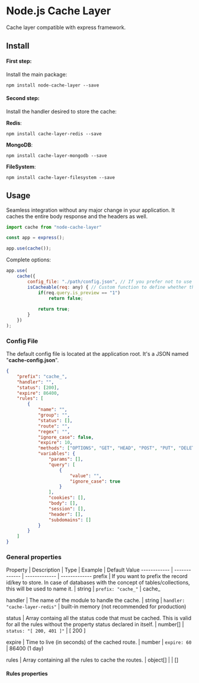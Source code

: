 # Node.js Cache Layer

Cache layer compatible with express framework. 

## Install

#### First step:
Install the main package:
```
npm install node-cache-layer --save
```

#### Second step:
Install the handler desired to store the cache:

**Redis**:
```
npm install cache-layer-redis --save
```

**MongoDB**:
```
npm install cache-layer-mongodb --save
```

**FileSystem**:
```
npm install cache-layer-filesystem --save
```


## Usage

Seamless integration without any major change in your application.
It caches the entire body response and the headers as well.

```javascript
import cache from "node-cache-layer"

const app = express();

app.use(cache());
```

Complete options:

```javascript
app.use(
	cache({
		config_file: "./path/config.json", // If you prefer not to use the default location
		isCacheable(req: any) { // Custom function to define whether the response can be cached
			if(req.query.is_preview == "1")
				return false;
			
			return true;
		}
	})
);
```

### Config File

The default config file is located at the application root.
It's a JSON named "**cache-config.json**".

```json
{
	"prefix": "cache_",
	"handler": "",
	"status": [200],
	"expire": 86400,
	"rules": [
		{
			"name": "",
			"group": "",
			"status": [],
			"route": "",
			"regex": "",
			"ignore_case": false,
			"expire": 10,
			"methods": ["OPTIONS", "GET", "HEAD", "POST", "PUT", "DELETE", "TRACE", "CONNECT"],
			"variables": {
				"params": [],
				"query": [
					{
						"value": "",
						"ignore_case": true
					}
				],
				"cookies": [],
				"body": [],
				"session": [],
				"header": [],
				"subdomains": []
			}
		}
	]
}
```

### General properties
Property | Description | Type | Example | Default Value
------------ | ------------- | ------------- | -------------
prefix | If you want to prefix the record id/key to store. In case of databases with the concept of tables/collections, this will be used to name it. | string | `prefix: "cache_"` | cache_

handler | The name of the module to handle the cache. | string | `handler: "cache-layer-redis"` | built-in memory (not recommended for production)

status | Array containg all the status code that must be cached. This is valid for all the rules without the property status declared in itself. | number[] | `status: "[ 200, 401 ]"` | [ 200 ]

expire | Time to live (in seconds) of the cached route. | number | `expire: 60` | 86400 (1 day)

rules | Array containing all the rules to cache the routes. | object[] |  | []

#### Rules properties